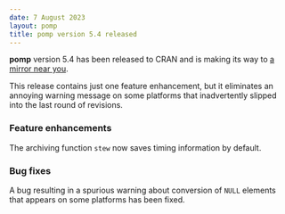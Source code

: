 ```yaml
---
date: 7 August 2023
layout: pomp
title: pomp version 5.4 released
---
```


**pomp** version 5.4 has been released to CRAN and is making its way to [a mirror near you](https://cran.r-project.org/mirrors.html).

This release contains just one feature enhancement, but it eliminates an annoying warning message on some platforms that inadvertently slipped into the last round of revisions.

### Feature enhancements

The archiving function `stew` now saves timing information by default.

### Bug fixes

A bug resulting in a spurious warning about conversion of `NULL` elements that appears on some platforms has been fixed.
